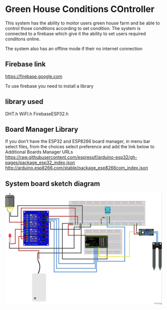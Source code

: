 # Green House Conditions COntroller

This system has the ability to moitor users green house farm and be able to control those conditions according to set condition. The system is connected to a firebase which give it the ability to set users required conditons online.

The system also has an offline mode if their no internet connection

## Firebase link
https://firebase.google.com

To use firebase you need to install a library

## library used

DHT.h
WiFI.h
FirebaseESP32.h

## Board Manager Library
If you don't have the ESP32 and ESP8266 board manager, in menu bar select files, from the choices select preference and add the link below to Additional Boards Manager URLs
https://raw.githubusercontent.com/espressif/arduino-esp32/gh-pages/package_esp32_index.json
http://arduino.esp8266.com/stable/package_esp8266com_index.json

## System board sketch diagram

<img src="./img.jpg" alt="sketch" />